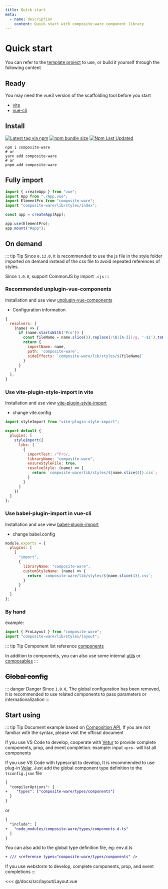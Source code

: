 ```yaml
---
title: Quick start
meta:
  - name: description
    content: Quick start with composite-ware component library
---
```


# Quick start

You can refer to the [template project](https://github.com/tolking/element-admin-template) to use, or build it yourself through the following content

## Ready

You may need the vue3 version of the scaffolding tool before you start

- [vite](https://vitejs.dev/)
- [vue-cli](https://cli.vuejs.org/)

## Install

[![Latest tag via npm](https://img.shields.io/npm/v/composite-ware.svg?style=flat-square&logo=npm)](https://npmjs.com/package/composite-ware)
[![npm bundle size](https://img.shields.io/bundlephobia/minzip/composite-ware?label=minzip&logo=npm&style=flat-square)](https://npmjs.com/package/composite-ware)
[![Npm Last Updated](https://img.shields.io/badge/dynamic/json.svg?style=flat-square&logo=npm&label=last%20release&url=http%3A%2F%2Fregistry.npmjs.org%2Fcomposite-ware&query=$.time.modified)](https://www.npmjs.com/package/composite-ware)

```
npm i composite-ware
# or
yarn add composite-ware
# or
pnpm add composite-ware
```

## Fully import

```js
import { createApp } from "vue";
import App from "./App.vue";
import ElementPro from "composite-ware";
import "composite-ware/lib/styles/index";

const app = createApp(App);

app.use(ElementPro);
app.mount("#app");
```

## On demand

::: tip Tip
Since `0.12.0`, it is recommended to use the js file in the style folder imported on demand instead of the css file to avoid repeated references of styles.

Since `1.0.0`, support CommonJS by import `.cjs`
:::

### Recommended unplugin-vue-components

Installation and use view [unplugin-vue-components](https://www.npmjs.com/package/unplugin-vue-components)

- Configuration information

```js
{
  resolvers: [
    (name) => {
      if (name.startsWith('Pro')) {
        const fileName = name.slice(3).replace(/\B([A-Z])/g, '-$1').toLocaleLowerCase()
        return {
          importName: name,
          path: 'composite-ware',
          sideEffects: `composite-ware/lib/styles/${fileName}`
        }
      }
    }
  ],
}
```

### Use vite-plugin-style-import in vite

Installation and use view [vite-plugin-style-import](https://github.com/anncwb/vite-plugin-style-import)

- change vite.config

```js
import styleImport from "vite-plugin-style-import";

export default {
  plugins: [
    styleImport({
      libs: [
        {
          importTest: /^Pro/,
          libraryName: "composite-ware",
          ensureStyleFile: true,
          resolveStyle: (name) => {
            return `composite-ware/lib/styles/${name.slice(4)}.css`;
          }
        }
      ]
    })
  ]
};
```

### Use babel-plugin-import in vue-cli

Installation and use view [babel-plugin-import](https://github.com/ant-design/babel-plugin-import)

- change babel.config

```js
module.exports = {
  plugins: [
    [
      "import",
      {
        libraryName: "composite-ware",
        customStyleName: (name) => {
          return `composite-ware/lib/styles/${name.slice(4)}.css`;
        }
      }
    ]
  ]
};
```

### By hand

example:

```js
import { ProLayout } from "composite-ware";
import "composite-ware/lib/styles/layout";
```

::: tip Tip
Component list reference [components](https://github.com/anncer/composite-ware/blob/master/src/components.ts)

In addition to components, you can also use some internal [utils](https://github.com/anncer/composite-ware/blob/master/src/utils/) or [composables](https://github.com/anncer/composite-ware/blob/master/src/composables/)
:::

## ~~Global config~~

::: danger Danger
Since `1.0.0`, The global configuration has been removed, it is recommended to use related components to pass parameters or internationalization
:::

## Start using

::: tip Tip
Document example based on [Composition API](https://v3.vuejs.org/guide/composition-api-introduction.html), If you are not familiar with the syntax, please visit the official document

If you use VS Code to develop, cooperate with [Vetur](https://marketplace.visualstudio.com/items?itemName=octref.vetur) to provide complete components, prop, and event completion. example: input `<pro-` will list all components

If you use VS Code with typescript to develop, It is recommended to use plug-in [Volar](https://marketplace.visualstudio.com/items?itemName=johnsoncodehk.volar). Just add the global component type definition to the `tsconfig.json` file

```diff
{
  "compilerOptions": {
+    "types": ["composite-ware/types/components"]
  }
}
```

or

```diff
{
  "include": [
+   "node_modules/composite-ware/types/components.d.ts"
  ]
}
```

You can also add to the global type definition file, eg: env.d.ts

```diff
+ /// <reference types="composite-ware/types/components" />
```

If you use webstorm to develop, complete components, prop, and event completions
:::

<<< @/docs/src/layout/Layout.vue
